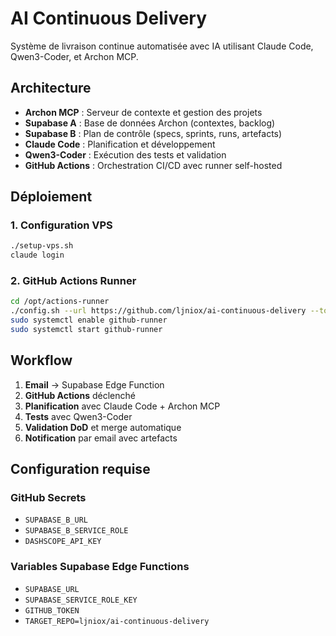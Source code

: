 # AI Continuous Delivery

Système de livraison continue automatisée avec IA utilisant Claude Code, Qwen3-Coder, et Archon MCP.

## Architecture

- **Archon MCP** : Serveur de contexte et gestion des projets
- **Supabase A** : Base de données Archon (contextes, backlog)
- **Supabase B** : Plan de contrôle (specs, sprints, runs, artefacts)
- **Claude Code** : Planification et développement
- **Qwen3-Coder** : Exécution des tests et validation
- **GitHub Actions** : Orchestration CI/CD avec runner self-hosted

## Déploiement

### 1. Configuration VPS
```bash
./setup-vps.sh
claude login
```

### 2. GitHub Actions Runner
```bash
cd /opt/actions-runner
./config.sh --url https://github.com/ljniox/ai-continuous-delivery --token YOUR_TOKEN
sudo systemctl enable github-runner
sudo systemctl start github-runner
```

## Workflow

1. **Email** → Supabase Edge Function
2. **GitHub Actions** déclenché
3. **Planification** avec Claude Code + Archon MCP
4. **Tests** avec Qwen3-Coder
5. **Validation DoD** et merge automatique
6. **Notification** par email avec artefacts

## Configuration requise

### GitHub Secrets
- `SUPABASE_B_URL`
- `SUPABASE_B_SERVICE_ROLE` 
- `DASHSCOPE_API_KEY`

### Variables Supabase Edge Functions
- `SUPABASE_URL`
- `SUPABASE_SERVICE_ROLE_KEY`
- `GITHUB_TOKEN`
- `TARGET_REPO=ljniox/ai-continuous-delivery`